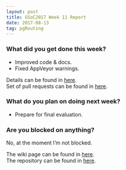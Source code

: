 ```yaml
---
layout: post
title: GSoC2017 Week 11 Report 
date: 2017-08-13
tag: pgRouting 
---
```


### What did you get done this week?

- Improved code & docs.
- Fixed AppVeyor warnings.

Details can be found in [here](https://github.com/pgRouting/pgrouting/wiki/GSoC-2017-Connected-Components#week-11).  
Set of pull requests can be found in [here](https://github.com/pgRouting/pgrouting/pulls?q=is%3Apr+author%3AXJTUmg+is%3Aclosed).

### What do you plan on doing next week?

- Prepare for final evaluation.

### Are you blocked on anything?

No, at the moment I’m not blocked.  

The wiki page can be found in [here](https://github.com/pgRouting/pgrouting/wiki/GSoC-2017-Connected-Components).  
The repository can be found in [here](https://github.com/pgRouting/pgrouting/tree/gsoc-component).
